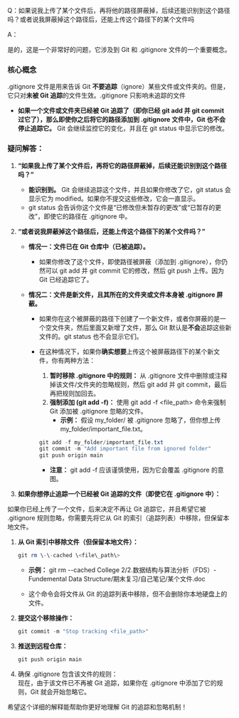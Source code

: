 Q：如果说我上传了某个文件后，再将他的路径屏蔽掉，后续还能识别到这个路径吗？或者说我屏蔽掉这个路径后，还能上传这个路径下的某个文件吗

A：

是的，这是一个非常好的问题，它涉及到 Git 和 .gitignore 文件的一个重要概念。

### **核心概念**

.gitignore 文件是用来告诉 Git **不要追踪**（ignore）某些文件或文件夹的。但是，它只对**未被 Git 追踪**的文件生效。.gitignore 只影响未追踪的文件

* **如果一个文件或文件夹已经被 Git 追踪了（即你已经 git add 并 git commit 过它了），那么即使你之后将它的路径添加到 .gitignore 文件中，Git 也不会停止追踪它。** Git 会继续监控它的变化，并且在 git status 中显示它的修改。

### **疑问解答：**

1. **“如果我上传了某个文件后，再将它的路径屏蔽掉，后续还能识别到这个路径吗？”**  

   * **能识别到。** Git 会继续追踪这个文件，并且如果你修改了它，git status 会显示它为 modified。如果你不提交这些修改，它会一直显示。  
   * git status 会告诉你这个文件是“已修改但未暂存的更改”或“已暂存的更改”，即使它的路径在 .gitignore 中。  

2. **“或者说我屏蔽掉这个路径后，还能上传这个路径下的某个文件吗？”**  
   * **情况一：文件已在 Git 仓库中（已被追踪）。**  
     * 如果你修改了这个文件，即使路径被屏蔽（添加到 .gitignore），你仍然可以 git add 并 git commit 它的修改，然后 git push 上传。因为 Git 已经追踪它了。  
     
   * **情况二：文件是新文件，且其所在的文件夹或文件本身被 .gitignore 屏蔽。**  
     * 如果你在这个被屏蔽的路径下创建了一个新文件，或者你屏蔽的是一个空文件夹，然后里面又新增了文件，那么 Git 默认是**不会**追踪这些新文件的。git status 也不会显示它们。  
     
     * 在这种情况下，如果你**确实想要**上传这个被屏蔽路径下的某个新文件，你有两种方法：  
       1. **暂时移除 .gitignore 中的规则：** 从 .gitignore 文件中删除或注释掉该文件/文件夹的忽略规则，然后 git add 并 git commit，最后再把规则加回去。  
       2. **强制添加 (git add \-f)：** 使用 git add \-f \<file\_path\> 命令来强制 Git 添加被 .gitignore 忽略的文件。  
          * **示例：** 假设 my\_folder/ 被 .gitignore 忽略了，但你想上传 my\_folder/important\_file.txt。  
       
       ```PowerShell  
       git add -f my_folder/important_file.txt  
       git commit -m "Add important file from ignored folder"  
       git push origin main
       ```
       
       
       
       * **注意：** git add \-f 应该谨慎使用，因为它会覆盖 .gitignore 的意图。

3.  **如果你想停止追踪一个已经被 Git 追踪的文件（即使它在 .gitignore 中）：**

   如果你已经上传了一个文件，后来决定不再让 Git 追踪它，并且希望它被 .gitignore 规则忽略，你需要先将它从 Git 的索引（追踪列表）中移除，但保留本地文件。

   

   1. **从 Git 索引中移除文件（但保留本地文件）：**  
      
      ```PowerShell  
      git rm \-\-cached \<file\_path\>
      ```
      
      * **示例：** git rm \--cached College 2/2.数据结构与算法分析（FDS）-Fundemental Data Structure/期末复习/自己笔记/某个文件.doc  
      
      
      * 这个命令会将文件从 Git 的追踪列表中移除，但不会删除你本地硬盘上的文件。 
   
   2. **提交这个移除操作：**  

      ```PowerShell  
      git commit -m "Stop tracking <file_path>"
      ```
   
   3. **推送到远程仓库：**  
      
      ```PowerShell  
      git push origin main
      ```
   4. 确保 .gitignore 包含该文件的规则：  
         现在，由于该文件已不再被 Git 追踪，如果你在 .gitignore 中添加了它的规则，Git 就会开始忽略它。
   

希望这个详细的解释能帮助你更好地理解 Git 的追踪和忽略机制！

